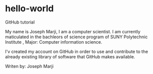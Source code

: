 # hello-world
GitHub tutorial 


My name is Joseph Marji, I am a computer scientist. I am currently maticulated in the bachleors of science program of SUNY Polytechnic Institute , Major: Computer information science.  

I'v created my account on GitHub in order to use and contribute to the already existing library of software that GitHub makes available. 

Writen by: Joseph Marji
